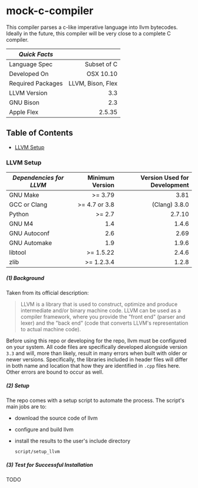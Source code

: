 # mock-c-compiler

This compiler parses a c-like imperative language into llvm bytecodes. Ideally in the future, this compiler will be very close to a complete C compiler.

| *Quick Facts*     |                   |
|-------------------|------------------:|
| Language Spec     |       Subset of C |
| Developed On      |         OSX 10.10 |
| Required Packages | LLVM, Bison, Flex |
| LLVM Version      |               3.3 |
| GNU Bison         |               2.3 |
| Apple Flex        |            2.5.35 |

## Table of Contents

* [LLVM Setup](#LLVM-Setup)
 
### LLVM Setup

| *Dependencies for LLVM*    | Minimum Version  | Version Used for Development | 
|----------------------------|-----------------:|-----------------------------:|
| GNU Make                   |        >= 3.79   |                        3.81  |
| GCC or Clang               |    >= 4.7 or 3.8 |               (Clang) 3.8.0  |
| Python                     |        >= 2.7    |                      2.7.10  |
| GNU M4                     |           1.4    |                       1.4.6  |
| GNU Autoconf               |           2.6    |                        2.69  |
| GNU Automake               |           1.9    |                       1.9.6  |
| libtool                    |       >= 1.5.22  |                       2.4.6  |
| zlib                       |       >= 1.2.3.4 |                       1.2.8  |


##### (1) Background
Taken from its official description:

  > LLVM is a library that is used to construct, optimize and produce intermediate and/or binary machine code. LLVM can be used as a compiler framework, where you provide the "front end" (parser and lexer) and the "back end" (code that converts LLVM's representation to actual machine code).

Before using this repo or developing for the repo, llvm must be configured on your system. All code files are specifically developed alongside version `3.3` and will, more than likely, result in many errors when built with older or newer versions. Specifically, the libraries included in header files will differ in both name and location that how they are identified in `.cpp` files here. Other errors are bound to occur as well.

##### (2) Setup
The repo comes with a setup script to automate the process. The script's main jobs are to:
  * download the source code of llvm
  * configure and build llvm
  * install the results to the user's include directory

        script/setup_llvm

##### (3) Test for Successful Installation

TODO


